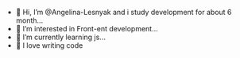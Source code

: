 - 👋 Hi, I’m @Angelina-Lesnyak
and i study development for about 6 month...
- 👀 I’m interested in Front-ent development...
- 🌱 I’m currently learning js...
- 💞️ I love writing code


